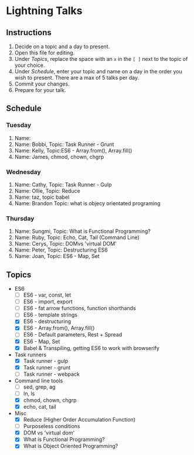 # Lightning Talks

## Instructions

1. Decide on a topic and a day to present.
2. Open this file for editing.
3. Under _Topics_, replace the space with an `x` in the `[ ]` next to the topic of your choice.
4. Under _Schedule_, enter your topic and name on a day in the order you wish to present. There are a max of 5 talks per day.
5. Commit your changes.
6. Prepare for your talk.


## Schedule

### Tuesday

1. Name: 
2. Name: Bobbi, Topic: Task Runner - Grunt
3. Name: Kelly, Topic:ES6 - Array.from(), Array.fill()
4. Name: James, chmod, chown, chgrp


### Wednesday

1. Name: Cathy, Topic: Task Runner - Gulp
2. Name: Ollie, Topic: Reduce
3. Name: taz, topic babel
4. Name: Brandon Topic: what is objecy orientated programing


### Thursday

1. Name: Sungmi, Topic: What is Functional Programming?
2. Name: Ruby, Topic: Echo, Cat, Tail (Command Line)
3. Name: Cerys, Topic: DOMvs 'virtual DOM'
4. Name: Peter, Topic: Destructuring ES6
5. Name: Joan, Topic: ES6 - Map, Set


## Topics

* ES6
  * [ ] ES6 - var, const, let
  * [ ] ES6 - import, export
  * [ ] ES6 - fat arrow functions, function shorthands
  * [ ] ES6 - template strings
  * [x] ES6 - destructuring
  * [x] ES6 - Array.from(), Array.fill()
  * [ ] ES6 - Default parameters, Rest + Spread
  * [x] ES6 - Map, Set
  * [x] Babel & Transpiling, getting ES6 to work with browserify

* Task runners
  * [x] Task runner - gulp
  * [x] Task runner - grunt
  * [ ] Task runner - webpack

* Command line tools
  * [ ] sed, grep, ag
  * [ ] ln, ls
  * [x] chmod, chown, chgrp
  * [x] echo, cat, tail

* Misc
  * [x] Reduce (Higher Order Accumulation Function)
  * [ ] Purposeless conditions
  * [x] DOM vs 'virtual dom'
  * [x] What is Functional Programming?
  * [x] What is Object Oriented Programming?
